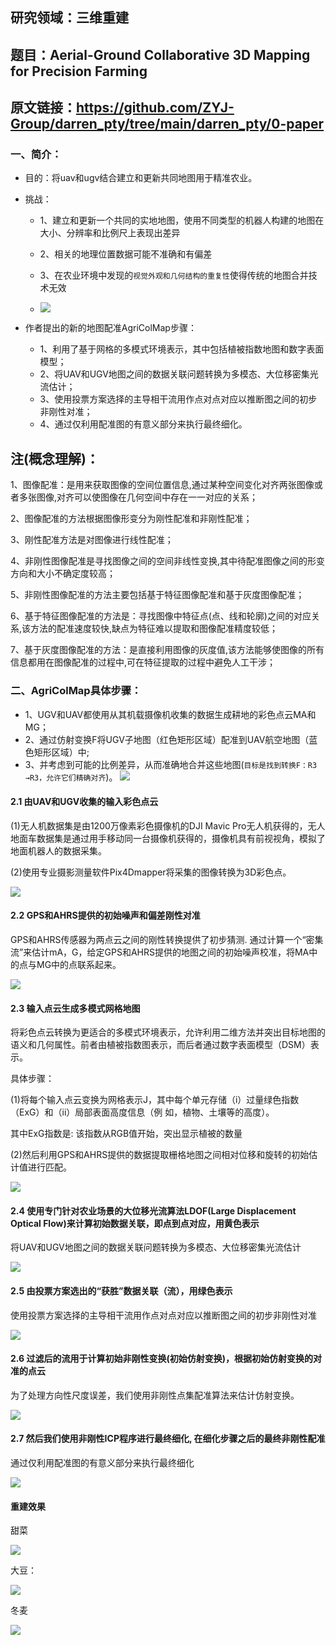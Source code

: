 研究领域：三维重建
-----  
题目：Aerial-Ground Collaborative 3D Mapping for Precision Farming
-----  
原文链接：https://github.com/ZYJ-Group/darren_pty/tree/main/darren_pty/0-paper  
-----  

### 一、简介：
  - 目的：将uav和ugv结合建立和更新共同地图用于精准农业。
  - 挑战：
     - 1、建立和更新一个共同的实地地图，使用不同类型的机器人构建的地图在大小、分辨率和比例尺上表现出差异
     - 2、相关的地理位置数据可能不准确和有偏差
     - 3、在农业环境中发现的```视觉外观和几何结构的重复性```使得传统的地图合并技术无效

     - ![](https://github.com/ZYJ-Group/darren_pty/blob/main/darren_pty/pic(Ninth%20week)/40.png)

  - 作者提出的新的地图配准AgriColMap步骤：
     - 1、利用了基于网格的多模式环境表示，其中包括植被指数地图和数字表面模型；
     - 2、将UAV和UGV地图之间的数据关联问题转换为多模态、大位移密集光流估计；
     - 3、使用投票方案选择的主导相干流用作点对点对应以推断图之间的初步非刚性对准；
     - 4、通过仅利用配准图的有意义部分来执行最终细化。



## 注(概念理解)：
1、图像配准：是用来获取图像的空间位置信息,通过某种空间变化对齐两张图像或者多张图像,对齐可以使图像在几何空间中存在一一对应的关系；

2、图像配准的方法根据图像形变分为刚性配准和非刚性配准；

3、刚性配准方法是对图像进行线性配准；

4、非刚性图像配准是寻找图像之间的空间非线性变换,其中待配准图像之间的形变方向和大小不确定度较高；

5、非刚性图像配准的方法主要包括基于特征图像配准和基于灰度图像配准；

6、基于特征图像配准的方法是：寻找图像中特征点(点、线和轮廓)之间的对应关系,该方法的配准速度较快,缺点为特征难以提取和图像配准精度较低；

7、基于灰度图像配准的方法：是直接利用图像的灰度值,该方法能够使图像的所有信息都用在图像配准的过程中,可在特征提取的过程中避免人工干涉；


### 二、AgriColMap具体步骤：
- 1、UGV和UAV都使用从其机载摄像机收集的数据生成耕地的彩色点云MA和MG；
- 2、通过仿射变换F将UGV子地图（红色矩形区域）配准到UAV航空地图（蓝色矩形区域）中;
- 3、并考虑到可能的比例差异，从而准确地合并这些地图(```目标是找到转换F：R3 →R3，允许它们精确对齐```)。
 ![](https://github.com/ZYJ-Group/darren_pty/blob/main/darren_pty/pic(Ninth%20week)/41.png)

#### 2.1 由UAV和UGV收集的输入彩色点云 
(1)无人机数据集是由1200万像素彩色摄像机的DJI Mavic Pro无人机获得的，无人地面车数据集是通过用手移动同一台摄像机获得的，摄像机具有前视视角，模拟了地面机器人的数据采集。

(2)使用专业摄影测量软件Pix4Dmapper将采集的图像转换为3D彩色点。

![](https://github.com/ZYJ-Group/darren_pty/blob/main/darren_pty/pic(Ninth%20week)/42.png)


#### 2.2 GPS和AHRS提供的初始噪声和偏差刚性对准
GPS和AHRS传感器为两点云之间的刚性转换提供了初步猜测.
通过计算一个“密集流”来估计mA，G，给定GPS和AHRS提供的地图之间的初始噪声校准，将MA中的点与MG中的点联系起来。

![](https://github.com/ZYJ-Group/darren_pty/blob/main/darren_pty/pic(Ninth%20week)/43.png)

#### 2.3 输入点云生成多模式网格地图 
将彩色点云转换为更适合的多模式环境表示，允许利用二维方法并突出目标地图的语义和几何属性。前者由植被指数图表示，而后者通过数字表面模型（DSM）表示。

具体步骤： 

(1)将每个输入点云变换为网格表示J，其中每个单元存储（i）过量绿色指数（ExG）和（ii）局部表面高度信息（例 如，植物、土壤等的高度）。 

其中ExG指数是:  该指数从RGB值开始，突出显示植被的数量 

(2)然后利用GPS和AHRS提供的数据提取栅格地图之间相对位移和旋转的初始估计值进行匹配。

![](https://github.com/ZYJ-Group/darren_pty/blob/main/darren_pty/pic(Ninth%20week)/44.png)

#### 2.4 使用专门针对农业场景的大位移光流算法LDOF(Large Displacement Optical Flow)来计算初始数据关联，即点到点对应，用黄色表示
将UAV和UGV地图之间的数据关联问题转换为多模态、大位移密集光流估计

![](https://github.com/ZYJ-Group/darren_pty/blob/main/darren_pty/pic(Ninth%20week)/45.png)

#### 2.5 由投票方案选出的“获胜”数据关联（流），用绿色表示
使用投票方案选择的主导相干流用作点对点对应以推断图之间的初步非刚性对准

![](https://github.com/ZYJ-Group/darren_pty/blob/main/darren_pty/pic(Ninth%20week)/46.png)


#### 2.6 过滤后的流用于计算初始非刚性变换(初始仿射变换)，根据初始仿射变换的对准的点云
为了处理方向性尺度误差，我们使用非刚性点集配准算法来估计仿射变换。

![](https://github.com/ZYJ-Group/darren_pty/blob/main/darren_pty/pic(Ninth%20week)/47.png)

#### 2.7 然后我们使用非刚性ICP程序进行最终细化, 在细化步骤之后的最终非刚性配准
通过仅利用配准图的有意义部分来执行最终细化

![](https://github.com/ZYJ-Group/darren_pty/blob/main/darren_pty/pic(Ninth%20week)/48.png)

#### 重建效果
甜菜

![](https://github.com/ZYJ-Group/darren_pty/blob/main/darren_pty/pic(Ninth%20week)/49.png)

大豆：

![](https://github.com/ZYJ-Group/darren_pty/blob/main/darren_pty/pic(Ninth%20week)/50.png)

冬麦

![](https://github.com/ZYJ-Group/darren_pty/blob/main/darren_pty/pic(Ninth%20week)/51.png)

